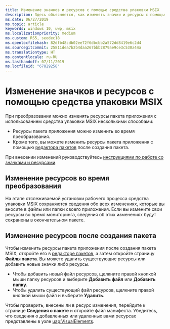 ```yaml
---
title: Изменение значков и ресурсов с помощью средства упаковки MSIX
description: Здесь объясняется, как изменять значки и ресурсы с помощью средства упаковки MSIX.
ms.date: 06/27/2019
ms.topic: article
keywords: windows 10, uwp, msix
ms.localizationpriority: medium
ms.custom: RS5, seodec18
ms.openlocfilehash: 82dfb48cdb02ee72f6dbcbb2a572dd8419e6c2d4
ms.sourcegitcommit: 25811dea7b2b4daa267bbb2879ae9ce3c530a44a
ms.translationtype: HT
ms.contentlocale: ru-RU
ms.lasthandoff: 07/11/2019
ms.locfileid: "67829258"
---
```

# <a name="edit-icons-and-assets-using-the-msix-packaging-tool"></a>Изменение значков и ресурсов с помощью средства упаковки MSIX

При преобразовании можно изменять ресурсы пакета приложения с использованием средства упаковки MSIX несколькими способами:

* Ресурсы пакета приложения можно изменить во время преобразования.
* Кроме того, вы можете изменить ресурсы пакета приложения с помощью [редактора пакетов](package-editor.md) после создания пакета.

При внесении изменений руководствуйтесь [инструкциями по работе со значками и ресурсами](https://docs.microsoft.com/windows/uwp/design/style/app-icons-and-logos).

## <a name="modify-assets-during-the-conversion-process"></a>Изменение ресурсов во время преобразования

На этапе отслеживаемой установки рабочего процесса средства упаковки MSIX сохраняются сведения обо всех изменениях, которые вы вносите в файлы или папки своего приложения. Если вы измените свои ресурсы во время мониторинга, сведения об этих изменениях будут сохранены в окончательном пакете.

## <a name="modify-assets-after-your-package-has-been-created"></a>Изменение ресурсов после создания пакета

Чтобы изменить ресурсы пакета приложения после создания пакета MSIX, откройте его в [редакторе пакетов](package-editor.md), а затем откройте страницу **Файлы пакета**. Вы можете удалить существующие ресурсы или добавить новые значки либо ресурсы.

- Чтобы добавить новый файл ресурсов, щелкните правой кнопкой мыши папку ресурсов и выберите **Добавить файл** или **Добавить папку**.
- Чтобы удалить существующий файл ресурсов, щелкните правой кнопкой мыши файл и выберите **Удалить**.

Чтобы проверить, внесены ли в ресурс изменения, перейдите к странице **Сведения о пакете** и откройте файл манифеста. Убедитесь, что сведения о добавленных или удаленных вами ресурсах представлены в узле [uap:VisualElements](https://docs.microsoft.com/en-us/uwp/schemas/appxpackage/uapmanifestschema/element-uap-visualelements).
